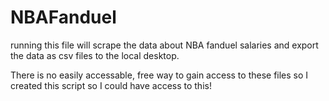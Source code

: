 # NBAFanduel
running this file will scrape the data about NBA fanduel salaries and export the data as csv files to the local desktop.

There is no easily accessable, free way to gain access to these files so I created this script so I could have access to this!
